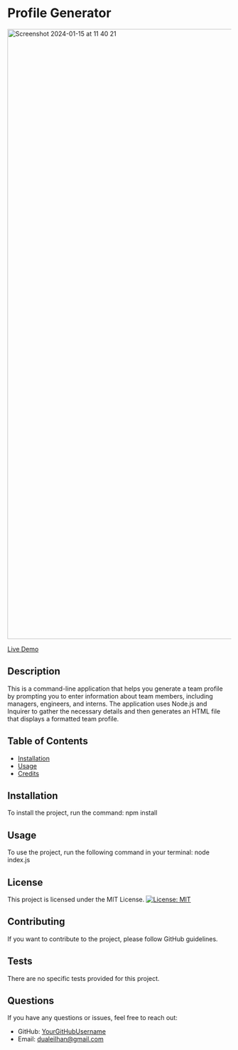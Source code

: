 # Profile Generator

<img width="1372" alt="Screenshot 2024-01-15 at 11 40 21" src="https://github.com/IlhanDuale/Profile-Generator/assets/88343208/74c9227b-a83d-4ed6-a0d1-be9ffb8f5de3">

[Live Demo](https://ilhanduale.github.io/WeatherDashboardApp/)

## Description
This is a command-line application that helps you generate a team profile by prompting you to enter information about team members, including managers, engineers, and interns. The application uses Node.js and Inquirer to gather the necessary details and then generates an HTML file that displays a formatted team profile.

## Table of Contents
- [Installation](#installation)
- [Usage](#usage)
- [Credits](#credits)

## Installation
To install the project, run the command: npm install

## Usage
To use the project, run the following command in your terminal: node index.js


## License
This project is licensed under the MIT License. [![License: MIT](https://img.shields.io/badge/License-MIT-yellow.svg)](https://opensource.org/licenses/MIT)

## Contributing
If you want to contribute to the project, please follow GitHub guidelines.

## Tests
There are no specific tests provided for this project.

## Questions
If you have any questions or issues, feel free to reach out:
- GitHub: [YourGitHubUsername](https://github.com/YourGitHubUsername)
- Email: dualeilhan@gmail.com


